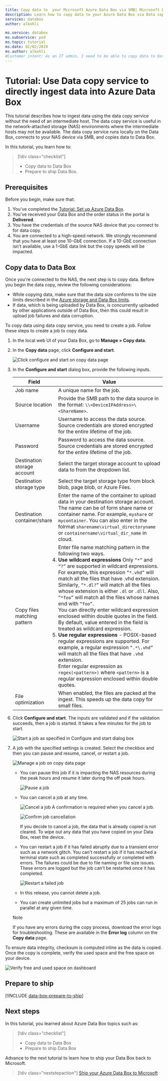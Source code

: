 ```yaml
---
title: Copy data to  your Microsoft Azure Data Box via SMB| Microsoft Docs
description: Learn how to copy data to your Azure Data Box via Data copy service
services: databox
author: alkohli

ms.service: databox
ms.subservice: pod
ms.topic: tutorial
ms.date: 01/02/2019
ms.author: alkohli
#Customer intent: As an IT admin, I need to be able to copy data to Data Box to upload on-premises data from my server onto Azure.
---
```

# Tutorial: Use Data copy service to directly ingest data into Azure Data Box

This tutorial describes how to ingest data using the data copy service without the need of an intermediate host. The data copy service is useful in the network-attached storage (NAS) environments where the intermediate hosts may not be available. The data copy service runs locally on the Data Box, connects to your NAS device via SMB, and copies data to Data Box.

In this tutorial, you learn how to:

> [!div class="checklist"]
> * Copy data to Data Box
> * Prepare to ship Data Box.

## Prerequisites

Before you begin, make sure that:

1. You've completed the [Tutorial: Set up Azure Data Box](data-box-deploy-set-up.md).
2. You've received your Data Box and the order status in the portal is **Delivered**.
3. You have the credentials of the source NAS device that you connect to for data copy.
4. You are connected to a high-speed network. We strongly recommend that you have at least one 10-GbE connection. If a 10-GbE connection isn't available, use a 1-GbE data link but the copy speeds will be impacted.

## Copy data to Data Box

Once you're connected to the NAS, the next step is to copy data. Before you begin the data copy, review the following considerations:

- While copying data, make sure that the data size conforms to the size limits described in the [Azure storage and Data Box limits](data-box-limits.md).
- If data, which is being uploaded by Data Box, is concurrently uploaded by other applications outside of Data Box, then this could result in upload job failures and data corruption.

To copy data using data copy service, you need to create a job. Follow these steps to create a job to copy data.

1. In the local web UI of your Data Box, go to **Manage > Copy data**.
2. In the **Copy data** page, click **Configure and start**.

    ![Click configure and start on copy data page](media/data-box-deploy-copy-data-via-copy-service/click-configure-and-start.png)

3. In the **Configure and start** dialog box, provide the following inputs.
    
    |Field                          |Value    |
    |-------------------------------|---------|
    |Job name                       |A unique name for the job.         |
    |Source location                |Provide the SMB path to the data source in the format: `\\<DeviceIPAddress>\<ShareName>`.        |
    |Username                       |Username to access the data source. Source credentials are stored encrypted for the entire lifetime of the job.        |
    |Password                       |Password to access the data source. Source credentials are stored encrypted for the entire lifetime of the job.          |
    |Destination storage account    |Select the target storage account to upload data to from the dropdown list.         |
    |Destination storage type       |Select the target storage type from block blob, page blob, or Azure Files.        |
    |Destination container/share    |Enter the name of the container to upload data in your destination storage account. The name can be of form share name or container name. For example, `myshare` or `mycontainer`. You can also enter in the folrmat `sharename\virtual_directoryname` or `containername\virtual_dir_name` in cloud.        |
    |Copy files matching pattern    | Enter file name matching pattern in the following two ways.<br><li>**Use wildcard expressions** Only `“*”` and `“?”` are supported in wildcard expressions. For example, this expression ``“*.vhd”`` will match all the files that have .vhd extension. Similarly, `“*.dl?”` will match all the files whose extension is either `.dl` or `.dll`. Also, `“*foo”` will match all the files whose names end with `“foo”`.<br>You can directly enter wildcard expression enclosed within double quotes in the field. <br>By default, value entered in the field is treated as wildcard expression.</li><li>**Use regular expressions** - POSIX-based regular expressions are supported. For example, a regular expression `“.*\.vhd”` will match all the files that have `.vhd` extension.<br>Enter regular expression as `regex(<pattern>)` where `<pattern>` is a regular expression enclosed within double quotes. |
    |File optimization              |When enabled, the files are packed at the ingest. This speeds up the data copy for small files.        |
 
4. Click **Configure and start**. The inputs are validated and if the validation succeeds, then a job is started. It takes a few minutes for the job to start.

    ![Start a job as specified in Configure and start dialog box](media/data-box-deploy-copy-data-via-copy-service/configure-and-start.png)

5. A job with the specified settings is created. Select the checkbox and then you can pause and resume, cancel, or restart a job.

    ![Manage a job on copy data page](media/data-box-deploy-copy-data-via-copy-service/select-job.png)
    
    - You can pause this job if it is impacting the NAS resources during the peak hours and resume it later during the off peak hours.

        ![Pause a job](media/data-box-deploy-copy-data-via-copy-service/pause-job.png)

    - You can cancel a job at any time. 

        ![Cancel a job](media/data-box-deploy-copy-data-via-copy-service/cancel-job.png)
        A confirmation is required when you cancel a job. 

        ![Confirm job cancellation](media/data-box-deploy-copy-data-via-copy-service/confirm-cancel-job.png)

        If you decide to cancel a job, the data that is already copied is not cleared. To wipe out any data that you have copied on your Data Box, reset the device.

    - You can restart a job if it has failed abruptly due to a transient error such as a network glitch. You can't restart a job if it has reached a terminal state such as completed successfully or completed with errors. The failures could be due to file naming or file size issues. These errors are logged but the job can't be restarted once it has completed.

        ![Restart a failed job](media/data-box-deploy-copy-data-via-copy-service/restart-failed-job.png)
    
    - In this release, you cannot delete a job.
    
    - You can create unlimited jobs but a maximum of 25 jobs can run in parallel at any given time.  
    
    >[!NOTE]
    > If you have any errors during the copy process, download the error logs for troubleshooting. These are available in the **Error log** column on the **Copy data** page.

To ensure data integrity, checksum is computed inline as the data is copied. Once the copy is complete, verify the used space and the free space on your device.
    
   ![Verify free and used space on dashboard](media/data-box-deploy-copy-data/verify-used-space-dashboard.png)


## Prepare to ship

[!INCLUDE [data-box-prepare-to-ship](../../includes/data-box-prepare-to-ship.md)]


## Next steps

In this tutorial, you learned about Azure Data Box topics such as:

> [!div class="checklist"]
> * Copy data to Data Box
> * Prepare to ship Data Box

Advance to the next tutorial to learn how to ship your Data Box back to Microsoft.

> [!div class="nextstepaction"]
> [Ship your Azure Data Box to Microsoft](./data-box-deploy-picked-up.md)

